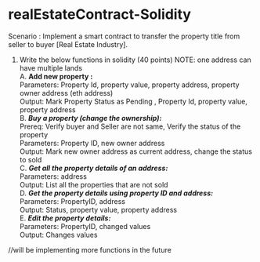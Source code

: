 # realEstateContract-Solidity
Scenario : Implement a smart contract to transfer the property title from seller to buyer [Real Estate Industry]. <br>
1. Write the below functions in solidity (40 points) NOTE: one address can have multiple lands <br>
  A. <b>Add new property : </b> <br>Parameters: Property Id, property value, property address, property owner address (eth address) <br>Output: Mark Property Status as Pending   , Property Id, property value, property address <br>
  B. <b><i>Buy a property (change the ownership):</i></b> <br>Prereq: Verify buyer and Seller are not same, Verify the status of the property <br>Parameters: Property ID, new owner     address <br>Output: Mark new owner address as current address, change the status to sold <br>
  C. <b><i>Get all the property details of an address:</i></b> <br>Parameters: address <br>Output: List all the properties that are not sold <br>
  D. <b><i>Get the property details using property ID and address:</i></b> <br>Parameters: PropertyID, address <br>Output: Status, property value, property address <br>
  E. <b><i>Edit the property details:</i></b> <br>Parameters: PropertyID, changed values <br>Output: Changes values <br>

//will be implementing more functions in the future <br>

